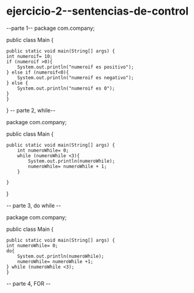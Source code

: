 # ejercicio-2--sentencias-de-control
--parte 1--
package com.company;

public class Main {

    public static void main(String[] args) {
    int numeroif= 10;
    if (numeroif >0){
        System.out.println("numeroif es positivo");
    } else if (numeroif<0){
        System.out.println("numeroif es negativo");
    } else {
        System.out.println("numeroif es 0");
    }
    }
}
-- parte 2, while--

package com.company;

public class Main {

    public static void main(String[] args) {
        int numeroWhile= 0;
        while (numeroWhile <3){
            System.out.println(numeroWhile);
            numeroWhile= numeroWhile + 1;
        }

    }

}

-- parte 3, do while --

package com.company;

public class Main {

    public static void main(String[] args) {
	int numeroWhile= 0;
    do{
        System.out.println(numeroWhile);
        numeroWhile= numeroWhile +1;
    } while (numeroWhile <3);
    }

-- parte 4, FOR --

